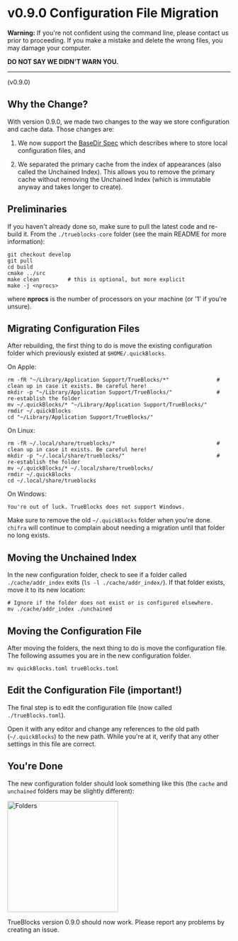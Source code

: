 # v0.9.0 Configuration File Migration

**Warning:** If you're not confident using the command line, please contact us prior to proceeding. If you make a mistake and delete the wrong files, you may damage your computer.

**DO NOT SAY WE DIDN'T WARN YOU.**

---

(v0.9.0)

## Why the Change?

With version 0.9.0, we made two changes to the way we store configuration and cache data. Those changes are:

1. We now support the [BaseDir Spec](https://specifications.freedesktop.org/basedir-spec/basedir-spec-latest.html) which describes where to store local configuration files, and

2. We separated the primary cache from the index of appearances (also called the Unchained Index). This allows you to remove the primary cache without removing the Unchained Index (which is immutable anyway and takes longer to create).

## Preliminaries

If you haven't already done so, make sure to pull the latest code and re-build it. From the `./trueblocks-core` folder (see the main README for more information):

```[bash]
git checkout develop
git pull
cd build
cmake ../src
make clean         # this is optional, but more explicit
make -j <nprocs>
```

where **nprocs** is the number of processors on your machine (or '1' if you're unsure).

## Migrating Configuration Files

After rebuilding, the first thing to do is move the existing configuration folder which previously existed at `$HOME/.quickBlocks`.

On Apple:

```[bash]
rm -fR "~/Library/Application Support/TrueBlocks/*"               # clean up in case it exists. Be careful here!
mkdir -p "~/Library/Application Support/TrueBlocks/"              # re-establish the folder
mv ~/.quickBlocks/* "~/Library/Application Support/TrueBlocks/"
rmdir ~/.quickBlocks
cd "~/Library/Application Support/TrueBlocks/"
```

On Linux:

```[bash]
rm -fR ~/.local/share/trueblocks/*                                # clean up in case it exists. Be careful here!
mkdir -p "~/.local/share/trueblocks/"                             # re-establish the folder
mv ~/.quickBlocks/* ~/.local/share/trueblocks/
rmdir ~/.quickBlocks
cd ~/.local/share/trueblocks
```

On Windows:

```[bash]
You're out of luck. TrueBlocks does not support Windows.
```

Make sure to remove the old `~/.quickBlocks` folder when you're done. `chifra` will continue to complain about needing a migration until that folder no long exists.

## Moving the Unchained Index

In the new configuration folder, check to see if a folder called `./cache/addr_index` exits (`ls -l ./cache/addr_index/`). If that folder exists, move it to its new location:

```[bash]
# Ignore if the folder does not exist or is configured elsewhere.
mv ./cache/addr_index ./unchained
```

## Moving the Configuration File

After moving the folders, the next thing to do is move the configuration file. The following assumes you are in the new configuration folder.

```[bash]
mv quickBlocks.toml trueBlocks.toml
```

## Edit the Configuration File (important!)

The final step is to edit the configuration file (now called `./trueBlocks.toml`).

Open it with any editor and change any references to the old path (`~/.quickBlocks`) to the new path. While you're at it, verify that any other settings in this file are correct.

## You're Done

The new configuration folder should look something like this (the `cache` and `unchained` folders may be slightly different):

<img alt="Folders" src="https://github.com/TrueBlocks/trueblocks-core/blob/new-default-dir/src/other/migrations/folders.png" width="250px" />

TrueBlocks version 0.9.0 should now work. Please report any problems by creating an issue.
